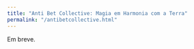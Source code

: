```yaml
---
title: "Anti Bet Collective: Magia em Harmonia com a Terra"
permalink: "/antibetcollective.html"
---
```




Em breve.